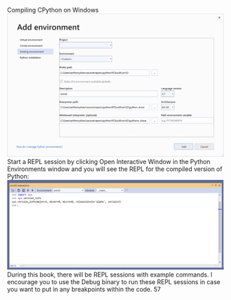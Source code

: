 Compiling CPython on Windows 
![page_57_1](images/page_57_1.png)
 Start a REPL session by clicking   Open Interactive Window  in the Python Environments window and you will see the REPL for the compiled version of Python: 
![page_57_3](images/page_57_3.png)
 During this book, there will be REPL sessions with example commands. I encourage you to use the Debug binary to run these REPL sessions in case you want to put in any breakpoints within the code. 57